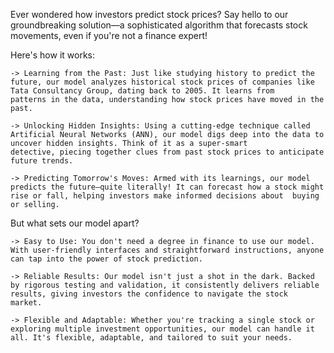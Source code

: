 Ever wondered how investors predict stock prices? Say hello to our groundbreaking solution—a sophisticated algorithm that forecasts stock movements, even if you're not a finance expert!

Here's how it works:

    -> Learning from the Past: Just like studying history to predict the future, our model analyzes historical stock prices of companies like Tata Consultancy Group, dating back to 2005. It learns from    patterns in the data, understanding how stock prices have moved in the past.

    -> Unlocking Hidden Insights: Using a cutting-edge technique called Artificial Neural Networks (ANN), our model digs deep into the data to uncover hidden insights. Think of it as a super-smart          detective, piecing together clues from past stock prices to anticipate future trends.

    -> Predicting Tomorrow's Moves: Armed with its learnings, our model predicts the future—quite literally! It can forecast how a stock might rise or fall, helping investors make informed decisions about  buying or selling.

But what sets our model apart?

    -> Easy to Use: You don't need a degree in finance to use our model. With user-friendly interfaces and straightforward instructions, anyone can tap into the power of stock prediction.

    -> Reliable Results: Our model isn't just a shot in the dark. Backed by rigorous testing and validation, it consistently delivers reliable results, giving investors the confidence to navigate the stock  market.

    -> Flexible and Adaptable: Whether you're tracking a single stock or exploring multiple investment opportunities, our model can handle it all. It's flexible, adaptable, and tailored to suit your needs.
